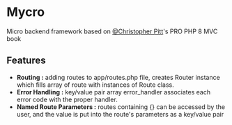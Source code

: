 # Mycro

Micro backend framework based on [@Christopher Pitt](https://github.com/assertchris)'s PRO PHP 8 MVC book 

## Features

<ul>
<li> <b>Routing :</b> adding routes to app/routes.php file, creates Router instance which fills array of route with instances of Route class. </li>
<li> <b>Error Handling :</b> key/value pair array error_handler associates each error code with the proper handler.</li>
<li> <b>Named Route Parameters :</b> routes containing {} can be accessed by the user, and the value is put into the route's parameters as a key/value pair</li>
</ul>
